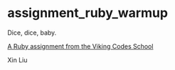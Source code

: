 assignment_ruby_warmup
======================

Dice, dice, baby.

[A Ruby assignment from the Viking Codes School](http://www.vikingcodeschool.com)

Xin Liu
